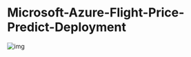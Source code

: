 # Microsoft-Azure-Flight-Price-Predict-Deployment

![img](https://github.com/jimohola/Flight-Price-Predict-Deployment/assets/62597513/01b3d52e-a890-4dc0-aae3-f2b2cb56b1b7)


